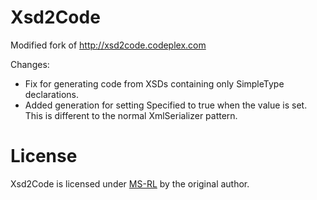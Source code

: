 Xsd2Code
========

Modified fork of http://xsd2code.codeplex.com

Changes:
* Fix for generating code from XSDs containing only SimpleType declarations.
* Added generation for setting <Property>Specified to true when the value is set.  This is different to the normal XmlSerializer pattern.

License
=======
Xsd2Code is licensed under [MS-RL](https://github.com/carlmon/Xsd2Code/raw/master/LICENSE) by the original author.